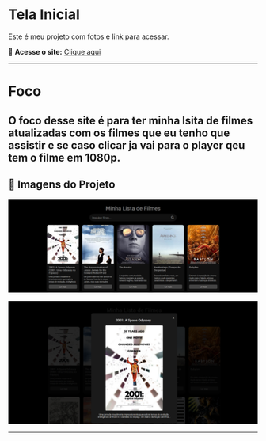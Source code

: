# Tela Inicial 

Este é meu projeto com fotos e link para acessar.


🔗 **Acesse o site:** [Clique aqui](https://ramalho-sites.github.io/my-watch-list-movies/)

---
# Foco 
O foco desse site é para ter minha lsita de filmes atualizadas com os filmes que eu tenho que assistir e se caso clicar ja vai para o player qeu tem o filme em 1080p.
---
## 📸 Imagens do Projeto
![Print da tela inicial](readme/tela-inicial.png)




![Página do ler mais](readme/ex-ler-mais.png)

---
